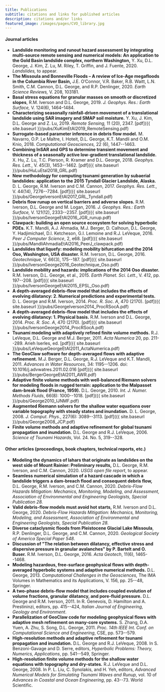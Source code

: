 ```yaml
---
title: Publications
subtitle: citations and links for published articles
description: citations and/or links
featured_image: /images/pages/CVO_library.jpg
---
```



#### Journal articles
*  **Landslide monitoring and runout hazard assessment by integrating multi-source remote sensing and numerical models: An application to the Gold Basin landslide complex, northern Washington,** Y. Xu, D.L. George, J. Kim, Z. Lu, M. Riley, T. Griffin, and J. Fuente, 2020. *Landslides,* to appear.
* **The Missoula and Bonneville Floods – A review of Ice-Age megafloods in the Columbia River Basin,** J.E. O’Connor, V.R. Baker, R.B. Waitt, L.N. Smith, C.M. Cannon, D.L. George,  and R.P. Denlinger, 2020. *Earth Science Reviews,* V. 208, 103181.
* **Basal stress equations for granular masses on smooth or discretized slopes**, R.M. Iverson and D.L. George, 2019. *J. Geophys. Res.: Earth Surface,* V. 124(6), 1464–1484.
* **Characterizing seasonally rainfall-driven movement of a translational landslide using SAR imagery and SMAP soil moisture.** Y. Xu, J. Kim, D.L. George and Z. Lu, 2019. *Remote Sensing,* 11 (20), 2347. [pdf]({{ site.baseurl }}/pubs/XuKimEtAl2019_RemoteSensing.pdf)
* **Surrogate-based parameter inference in debris flow model.** M. Navarro, O.P. Le Maître, I. Hoteit, D.L. George, K.T. Mandli and O.M. Knio, 2018. *Computational Geosciences,* 22 (6), 1447--1463.
* **Combining InSAR and GPS to determine transient movement and thickness of a seasonally active low-gradient translational landslide.** X. Hu, Z. Lu, T.C. Pierson, R. Kramer and D.L. George, 2018. *Geophys. Res. Lett.*, V. 45(3), 1453--1462. [pdf]({{ site.baseurl }}/pubs/HuLuEtal2018_GRL.pdf)
*  **New methodology for computing tsunami generation by subaerial landslides: application to the 2015 Tyndall Glacier Landslide, Alaska.** D. L. George, R.M. Iverson and C.M. Cannon, 2017. *Geophys. Res. Lett.*, V. 44(14), 7276--7284. [pdf]({{ site.baseurl }}/pubs/GeorgeIversonEtAl2017_GRL_Tyndall.pdf)
* **Debris flow runup on vertical barriers and adverse slopes.** R.M. Iverson, D.L. George and M. Logan, 2016. *J. Geophys. Res.: Earth Surface,* V. 121(12), 2333--2357. [pdf]({{ site.baseurl }}/pubs/IversonGeorgeEtAl2016_JGR_runup.pdf)
*  **Clawpack: building an open source ecosystem for solving hyperbolic PDEs.** K.T. Mandli, A.J. Ahmadia, M.J. Berger, D. Calhoun, D.L. George, Y. Hadjimichael, D.I. Ketcheson, G.I. Lemoine and R.J. LeVeque, 2016. *Peer J Computer Science*, 2, e68. [pdf]({{ site.baseurl }}/pubs/MandliAhmadiaEtAl2016_PeerJ_clawpack.pdf)
* **Landslides that liquefy: modeling mobility bifurcation and the 2014 Oso, Washington, USA disaster.** R.M. Iverson, D.L. George, 2016. *Geotechnique*, V. 66(3), 175--187. [pdf]({{ site.baseurl }}/pubs/IversonGeorge2016_Geotechnique_Oso.pdf)
* **Landslide mobility and hazards: implications of the 2014 Oso disaster.** R.M. Iverson, D.L. George, et al., 2015. *Earth Planet. Sci. Lett.*, V. 412, pp. 197--208. [pdf]({{ site.baseurl }}/pubs/IversonGeorgeEtAl2015_EPSL_Oso.pdf)
* **A depth-averaged debris-flow model that includes the effects of evolving dilatancy: 2. Numerical predictions and experimental tests.** D. L. George and R.M. Iverson, 2014. *Proc. R. Soc. A*, 470 (2170). [pdf]({{ site.baseurl }}/pubs/GeorgeIverson2014_ProcRSocA.pdf)
*  **A depth-averaged debris-flow model that includes the effects of evolving dilatancy: 1. Physical basis.** R.M. Iverson and D.L. George, 2014. *Proc. R. Soc. A*, 470 (2170). [pdf]({{ site.baseurl }}/pubs/IversonGeorge2014_ProcRSocA.pdf)
* **Tsunami modeling with adaptively refined finite volume methods.** R.J. LeVeque, D.L. George and M.J. Berger, 2011. *Acta Numerica* 20, pp. 211--289. Arieh Iserles, ed. [pdf]({{ site.baseurl }}/pubs/LeVequeGeorgeEtAl2011_ActaNumerica.pdf)
* **The GeoClaw software for depth-averaged flows with adaptive refinement.**  M.J. Berger, D.L. George, R.J. LeVeque and K.T. Mandli, 2011. *Advances in Water Resources*, 34: 1195--1206. doi: 10.1016/j.advwatres.2011.02.016 [pdf]({{ site.baseurl }}/pubs/BergerGeorgeEtAl2011_AWR.pdf)
* **Adaptive finite volume methods with well-balanced Riemann solvers for modeling floods in rugged terrain: application to the Malpasset dam-break flood (France, 1959).** D.L. George, 2010. *Int. J. Numer. Methods Fluids*, 66(8): 1000--1018. [pdf]({{ site.baseurl }}/pubs/George2010_IJNMF.pdf)
* **Augmented Riemann solvers for the shallow water equations over variable topography with steady states and inundation.** D. L. George, 2008. *J. Comput. Phys.*, 227(6): 3089--3113. [pdf]({{ site.baseurl }}/pubs/George2008_JCP.pdf)
* **Finite volume methods and adaptive refinement for global tsunami propagation and inundation.** D.L. George and R.J. LeVeque, 2006. *Science of Tsunami Hazards*, Vol. 24. No. 5, 319--328.

#### Other articles (proceedings, book chapters, technical reports, etc.)
* **Modeling the dynamics of lahars that originate as landslides on the west side of Mount Rainier: Preliminary results,** D.L. George, R.M. Iverson, and C.M. Cannon, 2020. *USGS open file report*, to appear.
* **Seamless numerical simulation of a hazard cascade in which a landslide triggers a dam-breach flood and consequent debris flow,** D.L. George, R.M. Iverson, and C.M. Cannon, 2020. *Debris-Flow Hazards Mitigation: Mechanics, Monitoring, Modeling, and Assessment, Association of Environmental and Engineering Geologists, Special Publication 28.*
* **Valid debris-flow models must avoid hot starts,** R.M. Iverson and D.L. George, 2020. *Debris-Flow Hazards Mitigation: Mechanics, Monitoring, Modeling, and Assessment, Association of Environmental and Engineering Geologists, Special Publication 28.*
* **Diverse cataclysmic floods from Pleistocene Glacial Lake Missoula**, R.P. Denlinger, D.L. George, and C.M. Cannon, 2020. *Geological Society of America Special Paper 548*.
* **Discussion of "The relation between dilatancy, effective stress and dispersive pressure in granular avalanches" by P. Bartelt and O. Buser.** R.M. Iverson, D.L. George, 2016. *Acta Geotech*, 11(6), 1465--1468.
* **Modeling hazardous, free-surface geophysical flows with depth-averaged hyperbolic systems and adaptive numerical methods.** D.L. George, 2013. *Computational Challenges in the Geosciences,* The IMA Volumes in Mathematics and its Applications, V. 156, pp. 25--48, Springer.
* **A two-phase debris-flow model that includes coupled evolution of volume fractions, granular dilatancy, and pore-fluid pressure.**   D.L. George and R.M. Iverson, 2011. In R. Genevois, D. Hamilton and A. Prestininzi, editors, pp. 415--424, *Italian Journal of Engineering, Geology and Environment*.
* **Parallelization of GeoClaw code for modeling geophysical flows with adaptive mesh refinement on many-core systems.** S. Zhang, D.A. Yuen, A. Zhu, S. Song, D.L. George, 2011. *Proc. 14th IEEE Int. Conf. on Computational Science and Engineering*, CSE, pp. 573--579.
* **High-resolution methods and adaptive refinement for tsunami propagation and inundation.**  D.L. George and R.J. LeVeque, 2008. In S. Benzoni-Gavage and D. Serre, editors, *Hyperbolic Problems: Theory, Numerics, Applications*, pp. 541--549, Springer.
* **High-resolution finite volume methods for the shallow water equations with topography and dry-states.** R.J. LeVeque and D.L. George, 2008. In P. L. Liu, C. Synolakis, and H. Yeh, editors, *Advanced Numerical Models for Simulating Tsunami Waves and Runup,* vol. 10 of *Advances in Coastal and Ocean Engineering*, pp. 43--73. World Scientific.


